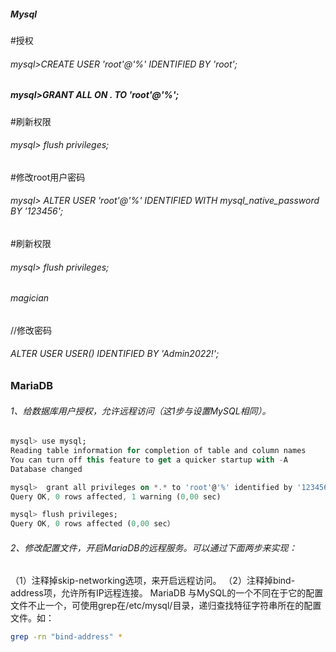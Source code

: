 ##### Mysql



#授权

###### mysql>CREATE USER 'root'@'%' IDENTIFIED BY 'root';

##### mysql>GRANT ALL ON *.* TO 'root'@'%';

#刷新权限

###### mysql> flush privileges;

#修改root用户密码

###### mysql> ALTER USER 'root'@'%' IDENTIFIED WITH mysql_native_password BY '123456';

#刷新权限

###### mysql> flush privileges;

###### magician





//修改密码

###### ALTER USER USER() IDENTIFIED BY 'Admin2022!'; 



### MariaDB

###### 1、给数据库用户授权，允许远程访问（这1步与设置MySQL相同）。

```dart
mysql> use mysql;
Reading table information for completion of table and column names
You can turn off this feature to get a quicker startup with -A
Database changed

mysql>  grant all privileges on *.* to 'root'@'%' identified by '123456' with grant option;
Query OK, 0 rows affected, 1 warning (0,00 sec)

mysql> flush privileges;
Query OK, 0 rows affected (0,00 sec）
```



###### 2、修改配置文件，开启MariaDB的远程服务。可以通过下面两步来实现：

 （1）注释掉skip-networking选项，来开启远程访问。
 （2）注释掉bind-address项，允许所有IP远程连接。
 MariaDB 与MySQL的一个不同在于它的配置文件不止一个，可使用grep在/etc/mysql/目录，递归查找特征字符串所在的配置文件。如：

```bash
grep -rn "bind-address" *
```

